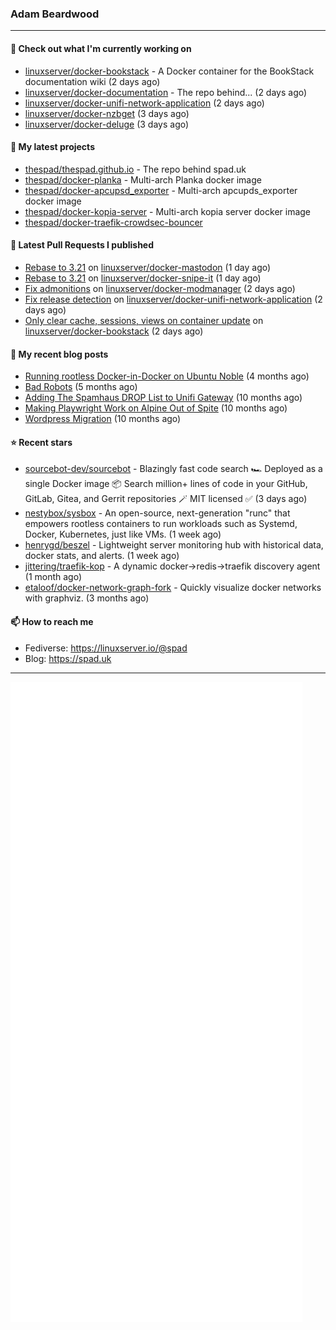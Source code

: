 ### Adam Beardwood
---
#### 👷 Check out what I'm currently working on

- [linuxserver/docker-bookstack](https://github.com/linuxserver/docker-bookstack) - A Docker container for the BookStack documentation wiki (2 days ago)
- [linuxserver/docker-documentation](https://github.com/linuxserver/docker-documentation) - The repo behind... (2 days ago)
- [linuxserver/docker-unifi-network-application](https://github.com/linuxserver/docker-unifi-network-application) (2 days ago)
- [linuxserver/docker-nzbget](https://github.com/linuxserver/docker-nzbget) (3 days ago)
- [linuxserver/docker-deluge](https://github.com/linuxserver/docker-deluge) (3 days ago)

#### 🌱 My latest projects

- [thespad/thespad.github.io](https://github.com/thespad/thespad.github.io) - The repo behind spad.uk
- [thespad/docker-planka](https://github.com/thespad/docker-planka) - Multi-arch Planka docker image
- [thespad/docker-apcupsd_exporter](https://github.com/thespad/docker-apcupsd_exporter) - Multi-arch apcupds_exporter docker image
- [thespad/docker-kopia-server](https://github.com/thespad/docker-kopia-server) - Multi-arch kopia server docker image 
- [thespad/docker-traefik-crowdsec-bouncer](https://github.com/thespad/docker-traefik-crowdsec-bouncer)

#### 🔨 Latest Pull Requests I published

- [Rebase to 3.21](https://github.com/linuxserver/docker-mastodon/pull/109) on [linuxserver/docker-mastodon](https://github.com/linuxserver/docker-mastodon) (1 day ago)
- [Rebase to 3.21](https://github.com/linuxserver/docker-snipe-it/pull/78) on [linuxserver/docker-snipe-it](https://github.com/linuxserver/docker-snipe-it) (1 day ago)
- [Fix admonitions](https://github.com/linuxserver/docker-modmanager/pull/4) on [linuxserver/docker-modmanager](https://github.com/linuxserver/docker-modmanager) (2 days ago)
- [Fix release detection](https://github.com/linuxserver/docker-unifi-network-application/pull/127) on [linuxserver/docker-unifi-network-application](https://github.com/linuxserver/docker-unifi-network-application) (2 days ago)
- [Only clear cache, sessions, views on container update](https://github.com/linuxserver/docker-bookstack/pull/258) on [linuxserver/docker-bookstack](https://github.com/linuxserver/docker-bookstack) (2 days ago)

#### 📜 My recent blog posts

- [Running rootless Docker-in-Docker on Ubuntu Noble](https://www.spad.uk/posts/rootless-dind-noble/) (4 months ago)
- [Bad Robots](https://www.spad.uk/posts/bad-robots/) (5 months ago)
- [Adding The Spamhaus DROP List to Unifi Gateway](https://www.spad.uk/posts/adding-spamhaus-drop-list-to-unifi-gateway/) (10 months ago)
- [Making Playwright Work on Alpine Out of Spite](https://www.spad.uk/posts/making-playwright-work-on-alpine-out-of-spite/) (10 months ago)
- [Wordpress Migration](https://www.spad.uk/posts/wordpress-migration/) (10 months ago)

#### ⭐ Recent stars

- [sourcebot-dev/sourcebot](https://github.com/sourcebot-dev/sourcebot) - Blazingly fast code search 🏎️  Deployed as a single Docker image 📦 Search million&#43; lines of code in your GitHub, GitLab, Gitea, and Gerrit repositories 🪄 MIT licensed ✅ (3 days ago)
- [nestybox/sysbox](https://github.com/nestybox/sysbox) - An open-source, next-generation &#34;runc&#34; that empowers rootless containers to run workloads such as Systemd, Docker, Kubernetes, just like VMs. (1 week ago)
- [henrygd/beszel](https://github.com/henrygd/beszel) - Lightweight server monitoring hub with historical data, docker stats, and alerts. (1 week ago)
- [jittering/traefik-kop](https://github.com/jittering/traefik-kop) - A dynamic docker-&gt;redis-&gt;traefik discovery agent (1 month ago)
- [etaloof/docker-network-graph-fork](https://github.com/etaloof/docker-network-graph-fork) - Quickly visualize docker networks with graphviz. (3 months ago)

#### 📫 How to reach me
- Fediverse: https://linuxserver.io/@spad
- Blog: https://spad.uk
---
<img src="https://raw.githubusercontent.com/thespad/thespad/main/github-metrics.svg">
